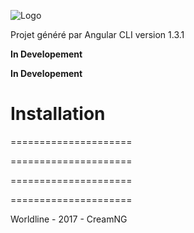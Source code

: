 ![Logo](https://creamng.github.io/Library/assets/img/creamNG-logo.svg)


Projet généré par Angular CLI version 1.3.1 

**In Developement**



**In Developement**



Installation
=====================



=====================





=====================


=====================

 
=====================

Worldline - 2017 - CreamNG 


